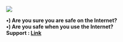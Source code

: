 
<!-- Collaborate Never Copy This Gif -->
<!-- Please Collaborate -->
<img src="https://j.top4top.io/p_2553rgkmb0.gif" >




<!--
**F1D41/F1D41** is a ✨ _special_ ✨ repository because its `README.md` (this file) appears on your GitHub profile.

Here are some ideas to get you started:
- 🔭 I’m currently working on ...
- 👯 I’m looking to collaborate on ...
- 🤔 I’m looking for help with ...
- 💬 Ask me about ...
- 📫 How to reach me: https://bit.ly/3FVBydi
-->

<b>•) Are you sure you are safe on the Internet?</b><br>
<b>•) Are you safe when you use the Internet?</b>
<br>
<b>Support : <a href="https://t.me/f1d41">Link</a></b>
